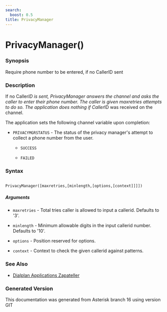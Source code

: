 ```yaml
---
search:
  boost: 0.5
title: PrivacyManager
---
```


# PrivacyManager()

### Synopsis

Require phone number to be entered, if no CallerID sent

### Description

If no Caller*ID is sent, PrivacyManager answers the channel and asks the caller to enter their phone number. The caller is given _maxretries_ attempts to do so. The application does *nothing* if Caller*ID was received on the channel.<br>

The application sets the following channel variable upon completion:<br>


* `PRIVACYMGRSTATUS` - The status of the privacy manager's attempt to collect a phone number from the user.<br>

    * `SUCCESS`

    * `FAILED`

### Syntax


```

PrivacyManager([maxretries,[minlength,[options,[context]]]])
```
##### Arguments


* `maxretries` - Total tries caller is allowed to input a callerid. Defaults to '3'.<br>

* `minlength` - Minimum allowable digits in the input callerid number. Defaults to '10'.<br>

* `options` - Position reserved for options.<br>

* `context` - Context to check the given callerid against patterns.<br>

### See Also

* [Dialplan Applications Zapateller](/Asterisk_16_Documentation/API_Documentation/Dialplan_Applications/Zapateller)


### Generated Version

This documentation was generated from Asterisk branch 16 using version GIT 